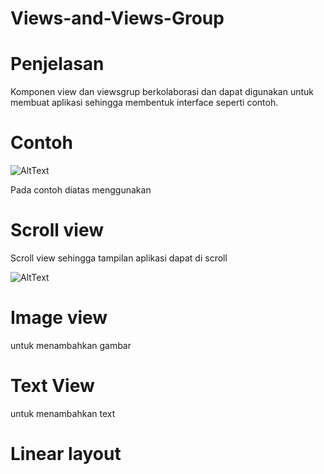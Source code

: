 # Views-and-Views-Group

# Penjelasan 
Komponen view dan viewsgrup berkolaborasi dan dapat digunakan untuk membuat aplikasi sehingga membentuk interface seperti contoh.

# Contoh
![AltText](https://github.com/rensimeila04/Views-and-Views-Group/blob/master/02.jpeg)

Pada contoh diatas menggunakan 
# Scroll view 
  Scroll view sehingga tampilan aplikasi dapat di scroll
  
  
  ![AltText](https://github.com/rensimeila04/Views-and-Views-Group/blob/master/01.jpeg)

# Image view 
untuk menambahkan gambar
# Text View
untuk menambahkan text
# Linear layout
